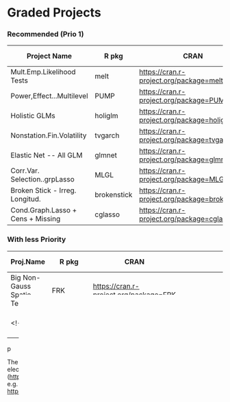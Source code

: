 # Graded Projects

### Recommended (Prio 1)

| Project Name                      | R pkg       | CRAN                                           | RDep | Last Up | JSS-DOI               | Note       | By    |
|-----------------------------------|-------------|------------------------------------------------|-----:|---------|-----------------------|------------|-------|
| Mult.Emp.Likelihood Tests         | melt        | https://cran.r-project.org/package=melt        |  (2) | 2024-05 | 10.18637/jss.v108.i05 |            |       |
| Power,Effect...Multilevel         | PUMP        | https://cran.r-project.org/package=PUMP        |    - | 2025-03 | 10.18637/jss.v108.i06 |            | As.Wa |
| Holistic GLMs                     | holiglm     | https://cran.r-project.org/package=holiglm     |    - | 2024-12 | 10.18637/jss.v108.i07 |            | A.ElY |
| Nonstation.Fin.Volatility         | tvgarch     | https://cran.r-project.org/package=tvgarch     |  (1) | 2024-04 | 10.18637/jss.v108.i09 |            |       |
| Elastic Net -- All GLM            | glmnet      | https://cran.r-project.org/package=glmnet      | ~100 | 2023-08 | 10.18637/jss.v106.i01 | Hastie     | E.Kam |
| Corr.Var. Selection..grpLasso     | MLGL        | https://cran.r-project.org/package=MLGL        |    - | 2023-03 | 10.18637/jss.v106.i03 |            | MaEGP |
| Broken Stick - Irreg. Longitud.   | brokenstick | https://cran.r-project.org/package=brokenstick |    - | 2025-03 | 10.18637/jss.v106.i07 | van Buuren |       |
| Cond.Graph.Lasso + Cens + Missing | cglasso     | https://cran.r-project.org/package=cglasso     |  (1) | 2024-02 | 10.18637/jss.v106.i07 |            |       |

### With __less__ Priority

| Proj.Name                     | R pkg     | CRAN                                         | RDep | Last Up | JSS-DOI               | Note           | By |
|-------------------------------|-----------|----------------------------------------------|-----:|---------|-----------------------|----------------|----|
| Big Non-Gauss Spatio-Temporal | FRK       | https://cran.r-project.org/package=FRK       |    1 | 2024-04 | 10.18637/jss.v108.i10 | Cressie        |    |
<!-- | Modeling Population Growth    | biogrowth | https://cran.r-project.org/package=biogrowth |    - | 2024-04 | 10.18637/jss.v107.i01 | tidy*; 11 vign | SGA | -->
p

The JSS-DOI can be appended to  https://doi.org/  to get a link to an
electronic publication in JSS = Journal of Statistical Software (https://www.jstatsoft.org/)
where you can also find the article, and more,
e.g. Volume 107, issue 10  is  v107i10 -->  
https://www.jstatsoft.org/article/view/v107i10

## Instructions

1. Choose one (and tell me *which*; each student a _different_ one)  
  ==> you get _one_ R CRAN package assigned.

  Each of these (list below) has a corresponding JSS publication, a good
  "promise" / "indication" for a well written, somewhat "serious" R package.
  
2. Install the CRAN package  *BUT* also
3. Download and *unpack* the "tar-ball" on your own computer,
  i.e. on the package CRAN web page, under `Download:`,  the first entry,
  `Package Source:`, file name  `<blabla>.tar.gz` i.e. ending in `.tar.gz`

5. Look at important functions; maybe from browsing the JSS publication
  ("paper", always a PDF).  Start writing a *.Rmd (R markdown file) with
  __reproducible__ R code, i.e., often with  `library("<your_package>")`
  very early.   End the *.Rmd  with a call to `sessionInfo()`

6. Comment about that function / functions; does it also work, or give good
   error message when you use only 1 observation (or even 0)?
   How does it work, when you replace an observation / number by `NA`?
   How when you use `+Inf`?
   
   Comment and possibly propose fixes (to the source code, possibly)
   where appropriate and possible.
  
6. I want you to use CRAN package `microbenchmark` (as in the lecture), or
   an alternative one, if you prefer.  I do want to see at least one "speed
   analysis", where you change the number of observations of an example,
   using e.g.,  n=10, 20, 50, 100, 200, 500, 1000 
   or varying another "dimension" parameter of your data example, and
   visualize via a boxplot e.g., as in the lecture's `matrix_df_timing.Rmd`
   script.
   

